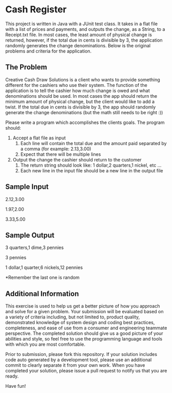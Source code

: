 Cash Register
============

This project is written in Java with a JUnit test class. It takes in a flat file with a list of prices and payments, and outputs the change, as a String, to a Receipt.txt file. In most cases, the least amount of physical change is returned, however, if the total due in cents is divisible by 3, the application randomly generates the change denominations. Below is the original problems and criteria for the application.


The Problem
-----------
Creative Cash Draw Solutions is a client who wants to provide something different for the cashiers who use their system. The function of the application is to tell the cashier how much change is owed and what denominations should be used. In most cases the app should return the minimum amount of physical change, but the client would like to add a twist. If the total due in cents is divisible by 3, the app should randomly generate the change denominations (but the math still needs to be right :))

Please write a program which accomplishes the clients goals. The program should:

1. Accept a flat file as input
	1. Each line will contain the total due and the amount paid separated by a comma (for example: 2.13,3.00)
	2. Expect that there will be multiple lines
2. Output the change the cashier should return to the customer
	1. The return string should look like: 1 dollar,2 quarters,1 nickel, etc ...
	2. Each new line in the input file should be a new line in the output file

Sample Input
------------
2.12,3.00

1.97,2.00

3.33,5.00

Sample Output
-------------
3 quarters,1 dime,3 pennies

3 pennies

1 dollar,1 quarter,6 nickels,12 pennies

*Remember the last one is random

Additional Information
---------------------
This exercise is used to help us get a better picture of how you approach and solve for a given problem.  Your submission will be evaluated based on a variety of criteria including, but not limited to, product quality, demonstrated knowledge of system design and coding best practices, completeness, and ease of use from a consumer and engineering teammate perspective.  The completed solution should give us a good picture of your abilities and style, so feel free to use the programming language and tools with which you are most comfortable. 

Prior to submission, please fork this repository.  If your solution includes code auto generated by a development tool, please use an additional commit to clearly separate it from your own work.  When you have completed your solution, please issue a pull request to notify us that you are ready. 

Have fun!

